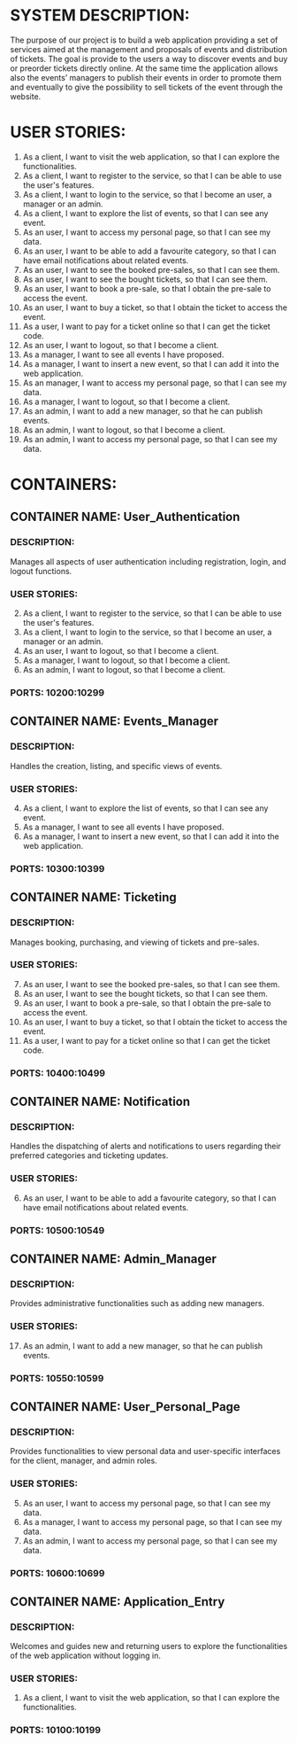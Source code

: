 # SYSTEM DESCRIPTION:

The purpose of our project is to build a web application providing a set of services aimed at the management
and proposals of events and distribution of tickets.
The goal is provide to the users a way to discover events and buy or preorder tickets directly online. At the
same time the application allows also the events’ managers to publish their events in order to promote them
and eventually to give the possibility to sell tickets of the event through the website.

# USER STORIES:

1. As a client, I want to visit the web application, so that I can explore the functionalities.
2. As a client, I want to register to the service, so that I can be able to use the user's features.
3. As a client, I want to login to the service, so that I become an user, a manager or an admin.
4. As a client, I want to explore the list of events, so that I can see any event.
5. As an user, I want to access my personal page, so that I can see my data.
6. As an user, I want to be able to add a favourite category, so that I can have email notifications about related events.
7. As an user, I want to see the booked pre-sales, so that I can see them.
8. As an user, I want to see the bought tickets, so that I can see them.
9. As an user, I want to book a pre-sale, so that I obtain the pre-sale to access the event.
10. As an user, I want to buy a ticket, so that I obtain the ticket to access the event.
11. As a user, I want to pay for a ticket online so that I can get the ticket code.
12. As an user, I want to logout, so that I become a client.
13. As a manager, I want to see all events I have proposed.
14. As a manager, I want to insert a new event, so that I can add it into the web application.
15. As an manager, I want to access my personal page, so that I can see my data.
16. As a manager, I want to logout, so that I become a client.
17. As an admin, I want to add a new manager, so that he can publish events.
18. As an admin, I want to logout, so that I become a client.
19. As an admin, I want to access my personal page, so that I can see my data.


# CONTAINERS:

## CONTAINER NAME: User_Authentication

### DESCRIPTION: 
Manages all aspects of user authentication including registration, login, and logout functions.

### USER STORIES: 
2. As a client, I want to register to the service, so that I can be able to use the user's features.
3. As a client, I want to login to the service, so that I become an user, a manager or an admin.
12.  As an user, I want to logout, so that I become a client.
16.  As a manager, I want to logout, so that I become a client.
18.  As an admin, I want to logout, so that I become a client.

### PORTS: 10200:10299

## CONTAINER NAME: Events_Manager

### DESCRIPTION: 
Handles the creation, listing, and specific views of events.

### USER STORIES:
4. As a client, I want to explore the list of events, so that I can see any event.
13. As a manager, I want to see all events I have proposed.
14. As a manager, I want to insert a new event, so that I can add it into the web application.

### PORTS: 10300:10399

## CONTAINER NAME: Ticketing

### DESCRIPTION: 
Manages booking, purchasing, and viewing of tickets and pre-sales.

### USER STORIES:
7. As an user, I want to see the booked pre-sales, so that I can see them.
8. As an user, I want to see the bought tickets, so that I can see them.
9. As an user, I want to book a pre-sale, so that I obtain the pre-sale to access the event.
10. As an user, I want to buy a ticket, so that I obtain the ticket to access the event.
11. As a user, I want to pay for a ticket online so that I can get the ticket code.

### PORTS: 10400:10499

## CONTAINER NAME: Notification

### DESCRIPTION: 
Handles the dispatching of alerts and notifications to users regarding their preferred categories and ticketing updates.

### USER STORIES:
6. As an user, I want to be able to add a favourite category, so that I can have email notifications about related events.

### PORTS: 10500:10549

## CONTAINER NAME: Admin_Manager

### DESCRIPTION: 
Provides administrative functionalities such as adding new managers.

### USER STORIES:
17. As an admin, I want to add a new manager, so that he can publish events.

### PORTS: 10550:10599

## CONTAINER NAME: User_Personal_Page

### DESCRIPTION: 
Provides functionalities to view personal data and user-specific interfaces for the client, manager, and admin roles.

### USER STORIES:
5. As an user, I want to access my personal page, so that I can see my data.
15. As a manager, I want to access my personal page, so that I can see my data.
19. As an admin, I want to access my personal page, so that I can see my data.

### PORTS: 10600:10699

## CONTAINER NAME: Application_Entry

### DESCRIPTION: 
Welcomes and guides new and returning users to explore the functionalities of the web application without logging in.

### USER STORIES:
1. As a client, I want to visit the web application, so that I can explore the functionalities.

### PORTS: 10100:10199
